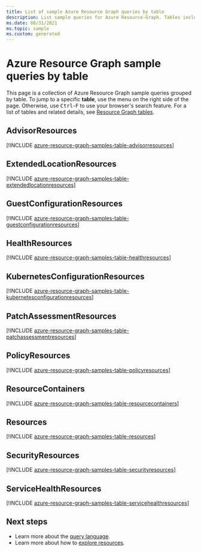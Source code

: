 ```yaml
---
title: List of sample Azure Resource Graph queries by table
description: List sample queries for Azure Resource-Graph. Tables include Resources, ResourceContainers, PolicyResources, and more.
ms.date: 08/31/2021
ms.topic: sample
ms.custom: generated
---
```

# Azure Resource Graph sample queries by table

This page is a collection of Azure Resource Graph sample queries grouped by table. To jump to a
specific **table**, use the menu on the right side of the page. Otherwise, use
<kbd>Ctrl</kbd>-<kbd>F</kbd> to use your browser's search feature. For a list of tables and related
details, see [Resource Graph tables](../concepts/query-language.md#resource-graph-tables).

## AdvisorResources

[!INCLUDE [azure-resource-graph-samples-table-advisorresources](../../../../includes/resource-graph/samples/bytable/advisorresources.md)]

## ExtendedLocationResources

[!INCLUDE [azure-resource-graph-samples-table-extendedlocationresources](../../../../includes/resource-graph/samples/bytable/extendedlocationresources.md)]

## GuestConfigurationResources

[!INCLUDE [azure-resource-graph-samples-table-guestconfigurationresources](../../../../includes/resource-graph/samples/bytable/guestconfigurationresources.md)]

## HealthResources

[!INCLUDE [azure-resource-graph-samples-table-healthresources](../../../../includes/resource-graph/samples/bytable/healthresources.md)]

## KubernetesConfigurationResources

[!INCLUDE [azure-resource-graph-samples-table-kubernetesconfigurationresources](../../../../includes/resource-graph/samples/bytable/kubernetesconfigurationresources.md)]

## PatchAssessmentResources

[!INCLUDE [azure-resource-graph-samples-table-patchassessmentresources](../../../../includes/resource-graph/samples/bytable/patchassessmentresources.md)]

## PolicyResources

[!INCLUDE [azure-resource-graph-samples-table-policyresources](../../../../includes/resource-graph/samples/bytable/policyresources.md)]

## ResourceContainers

[!INCLUDE [azure-resource-graph-samples-table-resourcecontainers](../../../../includes/resource-graph/samples/bytable/resourcecontainers.md)]

## Resources

[!INCLUDE [azure-resource-graph-samples-table-resources](../../../../includes/resource-graph/samples/bytable/resources.md)]

## SecurityResources

[!INCLUDE [azure-resource-graph-samples-table-securityresources](../../../../includes/resource-graph/samples/bytable/securityresources.md)]

## ServiceHealthResources

[!INCLUDE [azure-resource-graph-samples-table-servicehealthresources](../../../../includes/resource-graph/samples/bytable/servicehealthresources.md)]

## Next steps

- Learn more about the [query language](../concepts/query-language.md).
- Learn more about how to [explore resources](../concepts/explore-resources.md).

